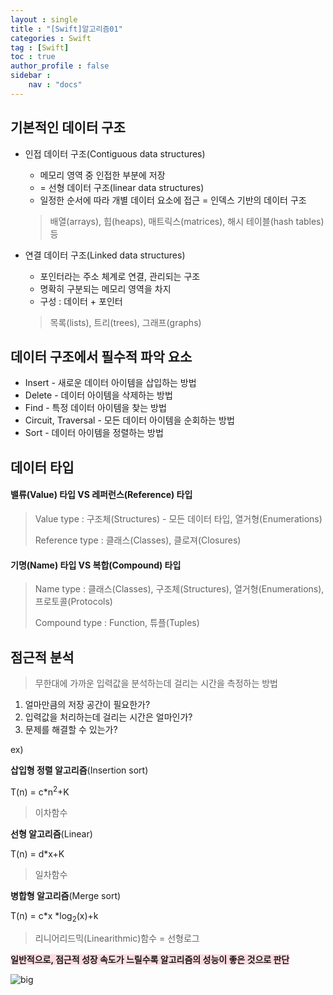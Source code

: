 ```yaml
---
layout : single
title : "[Swift]알고리즘01"
categories : Swift
tag : [Swift]
toc : true
author_profile : false
sidebar :
    nav : "docs"
---
```




## 기본적인 데이터 구조

- 인접 데이터 구조(Contiguous data structures)

  - 메모리 영역 중 인접한 부분에 저장
  - = 선형 데이터 구조(linear data structures)
  - 일정한 순서에 따라 개별 데이터 요소에 접근 = 인덱스 기반의 데이터 구조                                                                                                                                                          

  > 배열(arrays), 힙(heaps), 매트릭스(matrices), 해시 테이블(hash tables) 등



- 연결 데이터 구조(Linked data structures)

  - 포인터라는 주소 체계로 연결, 관리되는 구조
  - 명확히 구분되는 메모리 영역을 차지
  - 구성 : 데이터 + 포인터

  > 목록(lists), 트리(trees), 그래프(graphs)



## 데이터 구조에서 필수적 파악 요소

- Insert - 새로운 데이터 아이템을 삽입하는 방법
- Delete - 데이터 아이템을 삭제하는 방법
- Find - 특정 데이터 아이템을 찾는 방법
- Circuit, Traversal - 모든 데이터 아이템을 순회하는 방법
- Sort - 데이터 아이템을 정렬하는 방법



## 데이터 타입

#### 밸류(Value) 타입 VS 레퍼런스(Reference) 타입

> Value type : 구조체(Structures) - 모든 데이터 타입, 열거형(Enumerations)
>
> Reference type : 클래스(Classes), 클로져(Closures)

#### 기명(Name) 타입 VS 복합(Compound) 타입

> Name type : 클래스(Classes), 구조체(Structures), 열거형(Enumerations), 프로토콜(Protocols)
>
> Compound type : Function, 튜플(Tuples)





## 점근적 분석

> 무한대에 가까운 입력값을 분석하는데 걸리는 시간을 측정하는 방법

1. 얼마만큼의 저장 공간이 필요한가?
2. 입력값을 처리하는데 걸리는 시간은 얼마인가?
3. 문제를 해결할 수 있는가?



ex)

**삽입형 정렬 알고리즘**(Insertion sort)

T(n) = c*n<sup>2</sup>+K 

> 이차함수



**선형 알고리즘**(Linear)

T(n) = d*x+K 

> 일차함수



**병합형 알고리즘**(Merge sort)

T(n) = c*x *log<sub>2</sub>(x)+k 

>  리니어리드믹(Linearithmic)함수 = 선형로그



**<span style = 'background-color: #ffdce0'>일반적으로, 점근적 성장 속도가 느릴수록 알고리즘의 성능이 좋은 것으로 판단</span>**

![big](images/2022-09-06-[Swift]알고리즘01/big.png)

